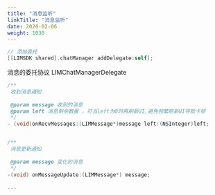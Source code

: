 ```yaml
---
title: "消息监听"
linkTitle: "消息监听"
date: 2020-02-06
weight: 1030
---
```


```Objective-C
// 添加委托
[[LIMSDK shared].chatManager addDelegate:self];
```

消息的委托协议 LIMChatManagerDelegate 

```Objective-C
/**
 收到消息通知
 
 @param message 收到的消息
 @param left 消息剩余数量 ，可当left为0时再刷新UI,避免频繁刷新UI导致卡顿
 */
- (void)onRecvMessages:(LIMMessage*)message left:(NSInteger)left;


/**
 消息更新通知
 
 @param message 变化的消息
 */
-(void) onMessageUpdate:(LIMMessage*) message;

...

```